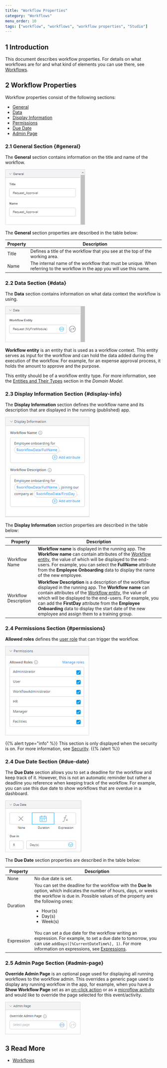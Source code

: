 ```yaml
---
title: "Workflow Properties"
category: "Workflows"
menu_order: 10
tags: ["workflow", "workflows", "workflow properties", "Studio"]
---
```


## 1 Introduction

This document describes workflow properties. For details on what workflows are for and what kind of elements you can use there, see [Workflows](workflows).

## 2 Workflow Properties

Workflow properties consist of the following sections:

* [General](#general)
* [Data](#data)
* [Display Information](#display-info)
* [Permissions](#permissions)
* [Due Date](#due-date)
* [Admin Page](#admin-page)

### 2.1 General Section {#general}

The **General** section contains information on the title and name of the workflow. 

![General Section](attachments/workflow-properties/general.jpg)

The **General** section properties are described in the table below:

| Property | Description                                                  |
| -------- | ------------------------------------------------------------ |
| Title    | Defines a title of the workflow that you see at the top of the working area. |
| Name     | The internal name of the workflow that must be unique. When referring to the workflow in the app you will use this name. |

### 2.2 Data Section {#data}

The **Data** section contains information on what data context the workflow is using. 

![Data Section](attachments/workflow-properties/data.jpg)

**Workflow entity** is an entity that is used as a workflow context. This entity serves as input for the workflow and can hold the data added during the execution of the workflow. For example, for an expense approval process, it holds the amount to approve and the purpose.

This entity should be of a workflow entity type. For more information, see the [Entities and Their Types](domain-models#entity-types) section in the *Domain Model*.

### 2.3 Display Information Section {#display-info}

The **Display Information** section defines the workflow name and its description that are displayed in the running (published) app. 

![Display Information Section](attachments/workflow-properties/display-information.jpg)

The **Display Information** section properties are described in the table below:

| Property             | Description                                                  |
| -------------------- | ------------------------------------------------------------ |
| Workflow Name        | **Workflow name** is displayed in the running app. The **Workflow name** can contain attributes of the [Workflow entity](#data), the value of which will be displayed to the end-users. For example, you can select the **FullName** attribute from the **Employee Onboarding** data to display the name of the new employee. |
| Workflow Description | **Workflow Description** is a description of the workflow displayed in the running app. The **Workflow name** can contain attributes of the [Workflow entity](#data), the value of which will be displayed to the end-users. For example, you can add the **FirstDay** attribute from the **Employee Onboarding** data to display the start date of the new employee and assign them to a training group. |

### 2.4 Permissions Section {#permissions}

**Allowed roles** defines the [user role](settings-security#roles-and-permissions) that can trigger the workflow.

![Permissions Section](attachments/workflow-properties/permissions.jpg)

{{% alert type="info" %}}
This section is only displayed when the security is on. For more information, see [Security](settings-security).
{{% /alert %}}

### 2.4 Due Date Section {#due-date}

The **Due Date** section allows you to set a deadline for the workflow and keep track of it. However, this is not an automatic reminder but rather a deadline you reference when keeping track of the workflow. For example, you can use this due date to show workflows that are overdue in a dashboard.

![Due Date Section](attachments/workflow-properties/due-date.jpg)

The **Due Date** section properties are described in the table below:

| Property   | Description                                                  |
| ---------- | ------------------------------------------------------------ |
| None       | No due date is set.                                          |
| Duration   | You can set the deadline for the workflow with the **Due In** option, which indicates the number of hours, days, or weeks the workflow is due in. Possible values of the property are the following ones:<br /><ul><li>Hour(s)</li><li>Day(s)</li><li>Week(s)</li> </ul> |
| Expression | You can set a due date for the workflow writing an expression. For example, to set a due date to tomorrow, you can use `addDays([%CurrentDateTime%], 1)`. For more information on expressions, see [Expressions](expressions). |

### 2.5 Admin Page Section {#admin-page}

**Override Admin Page** is an optional page used for displaying all running workflows to the workflow admin. This overrides a generic page used to display any running workflow in the app, for example, when you have a **Show Workflow Page** set as an [on-click action](page-editor-widgets-events-section#show-workflow-page) or as a [microflow activity](microflows#microflow-workflow-activities) and would like to override the page selected for this event/activity. 

![Workflow Page Section](attachments/workflow-properties/workflow-page.jpg)

## 3 Read More

* [Workflows](workflows)